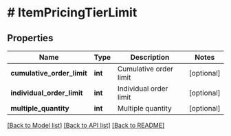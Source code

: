 # # ItemPricingTierLimit

## Properties

Name | Type | Description | Notes
------------ | ------------- | ------------- | -------------
**cumulative_order_limit** | **int** | Cumulative order limit | [optional]
**individual_order_limit** | **int** | Individual order limit | [optional]
**multiple_quantity** | **int** | Multiple quantity | [optional]

[[Back to Model list]](../../README.md#models) [[Back to API list]](../../README.md#endpoints) [[Back to README]](../../README.md)
